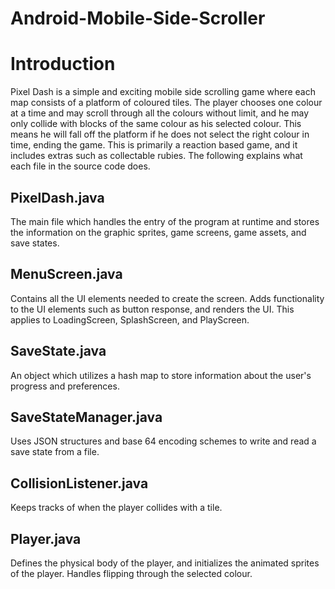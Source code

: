 # Android-Mobile-Side-Scroller

<h1>Introduction</h1>
Pixel Dash is a simple and exciting mobile side scrolling game where each map consists of a platform of coloured tiles. The player chooses one colour at a time and may scroll through all the colours without limit, and he may only collide with blocks of the same colour as his selected colour. This means he will fall off the platform if he does not select the right colour in time, ending the game. This is primarily a reaction based game, and it includes extras such as collectable rubies. The following explains what each file in the source code does.

<h2>PixelDash.java</h2>
The main file which handles the entry of the program at runtime and stores the information on the graphic sprites, game screens, game assets, and save states.

<h2>MenuScreen.java</h2>
Contains all the UI elements needed to create the screen. Adds functionality to the UI elements such as button response, and renders the UI.
This applies to LoadingScreen, SplashScreen, and PlayScreen.

<h2>SaveState.java</h2>
An object which utilizes a hash map to store information about the user's progress and preferences.

<h2>SaveStateManager.java</h2>
Uses JSON structures and base 64 encoding schemes to write and read a save state from a file.

<h2>CollisionListener.java</h2>
Keeps tracks of when the player collides with a tile.

<h2>Player.java</h2>
Defines the physical body of the player, and initializes the animated sprites of the player. Handles flipping through the selected colour.

